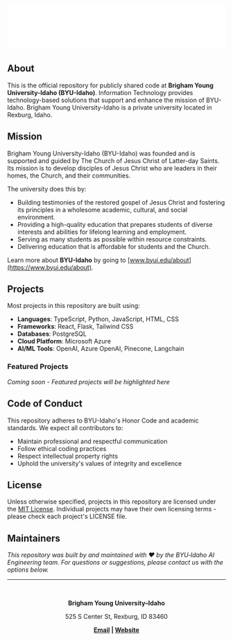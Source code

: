 <div align="center">
  <img src="logo.png" alt="BYU-Idaho Logo" width="auto" height="100">
</div>

## About

This is the official repository for publicly shared code at **Brigham Young University-Idaho (BYU-Idaho)**. Information Technology provides technology-based solutions that support and enhance the mission of BYU-Idaho. Brigham Young University-Idaho is a private university located in Rexburg, Idaho.

## Mission

Brigham Young University-Idaho (BYU-Idaho) was founded and is supported and guided by The Church of Jesus Christ of Latter-day Saints. Its mission is to develop disciples of Jesus Christ who are leaders in their homes, the Church, and their communities.

The university does this by:

- Building testimonies of the restored gospel of Jesus Christ and fostering its principles in a wholesome academic, cultural, and social environment.
- Providing a high-quality education that prepares students of diverse interests and abilities for lifelong learning and employment.
- Serving as many students as possible within resource constraints.
- Delivering education that is affordable for students and the Church.

Learn more about **BYU-Idaho** by going to [www.byui.edu/about](https://www.byui.edu/about).

## Projects

Most projects in this repository are built using:

- **Languages**: TypeScript, Python, JavaScript, HTML, CSS
- **Frameworks**: React, Flask, Tailwind CSS
- **Databases**: PostgreSQL
- **Cloud Platform**: Microsoft Azure
- **AI/ML Tools**: OpenAI, Azure OpenAI, Pinecone, Langchain

### Featured Projects

_Coming soon - Featured projects will be highlighted here_

## Code of Conduct

This repository adheres to BYU-Idaho's Honor Code and academic standards. We expect all contributors to:

- Maintain professional and respectful communication
- Follow ethical coding practices
- Respect intellectual property rights
- Uphold the university's values of integrity and excellence

## License

Unless otherwise specified, projects in this repository are licensed under the [MIT License](LICENSE). Individual projects may have their own licensing terms - please check each project's LICENSE file.

## Maintainers

_This repository was built by and maintained with ❤️ by the BYU‑Idaho AI Engineering team. For questions or suggestions, please contact us with the options below._

---

<br>

<div align="center">
  <p><strong>Brigham Young University–Idaho</strong></p>
  <p>525 S Center St, Rexburg, ID 83460</p>
  <p><strong>
    <a href="mailto:itservicedesk@byui.edu">Email</a> | 
    <a href="https://www.byui.edu/information-technology/">Website</a>
  </strong></p>
</div>
